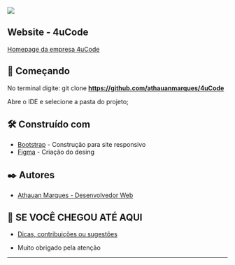 ![](https://github.com/athauanmarques/4uCode/blob/master/doc/.github/4uCodeGithub.png)

## Website - 4uCode

[Homepage da empresa 4uCode](http://4ucode.com.br/)

## 🚀 Começando

No terminal digite: git clone **https://github.com/athauanmarques/4uCode**

Abre o IDE e selecione a pasta do projeto;


## 🛠️ Construído com

* [Bootstrap](https://getbootstrap.com/) - Construção para site responsivo 
* [Figma](https://www.figma.com/) - Criação do desing

## ✒️ Autores

* [Athauan Marques - Desenvolvedor Web](https://github.com/athauanmarques)


## 🎁 SE VOCÊ CHEGOU ATÉ AQUI
* [Dicas, contribuições ou sugestões](https://github.com/athauanmarques/fourcode/issues) 

* Muito obrigado pela atenção


---
